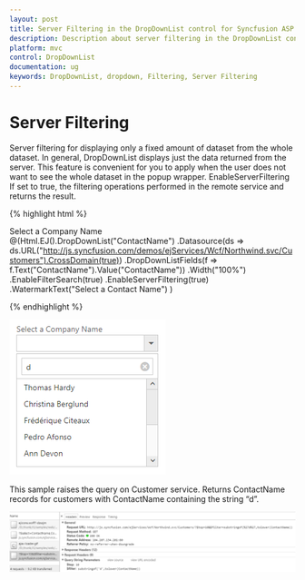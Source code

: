 ```yaml
---
layout: post
title: Server Filtering in the DropDownList control for Syncfusion ASP.NET MVC
description: Description about server filtering in the DropDownList control for Syncfusion ASP.NET MVC
platform: mvc
control: DropDownList
documentation: ug
keywords: DropDownList, dropdown, Filtering, Server Filtering
---
```


# Server Filtering

Server filtering for displaying only a fixed amount of dataset from the whole dataset. In general, DropDownList displays just the data returned from the server. This feature is convenient for you to apply when the user does not want to see the whole dataset in the popup wrapper.
EnableServerFiltering If set to true, the filtering operations performed in the remote service and returns the result.

{% highlight html %}
     <div class="ctrllabel">Select a Company Name</div>
    @(Html.EJ().DropDownList("ContactName")
                .Datasource(ds => ds.URL("http://js.syncfusion.com/demos/ejServices/Wcf/Northwind.svc/Customers").CrossDomain(true))
        .DropDownListFields(f => f.Text("ContactName").Value("ContactName"))
        .Width("100%")
        .EnableFilterSearch(true)
        .EnableServerFiltering(true)
        .WatermarkText("Select a Contact Name")
    )

{% endhighlight %}

![](ServerFiltering_images/ServerFiltering_image2.png)

This sample raises the query on Customer service. Returns ContactName records for customers with ContactName containing the string “d”.

![](ServerFiltering_images/ServerFiltering_image1.png)

